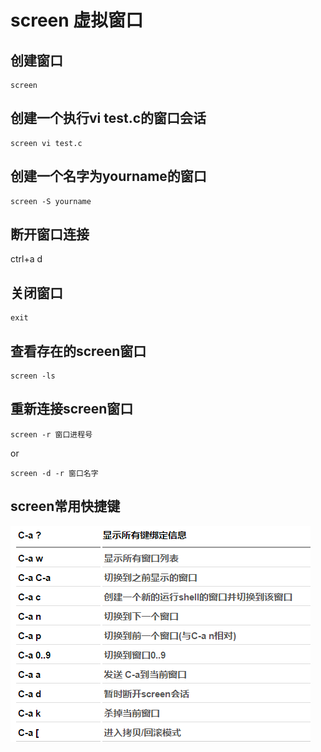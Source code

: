 # screen 虚拟窗口
## 创建窗口
```
screen
```
## 创建一个执行vi test.c的窗口会话
```
screen vi test.c
```
## 创建一个名字为yourname的窗口
```
screen -S yourname
```
## 断开窗口连接
ctrl+a  d
## 关闭窗口
```
exit
```
## 查看存在的screen窗口
```
screen -ls
```
## 重新连接screen窗口
```
screen -r 窗口进程号
```
or
```
screen -d -r 窗口名字
```
## screen常用快捷键
![screen](./assets/screen.png)
